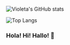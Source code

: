 ![Violeta's GitHub stats](https://github-readme-stats.vercel.app/api?username=violetasdev&count_private=true&theme=dark)

![Top Langs](https://github-readme-stats.vercel.app/api/top-langs/?username=violetasdev&layout=compact&langs_count=10&theme=dark&hide=xslt,smarty,perl,batchfile,hack)

### Hola! Hi! Hallo! 👋



<!--
**violetasdev/violetasdev** is a ✨ _special_ ✨ repository because its `README.md` (this file) appears on your GitHub profile.

Here are some ideas to get you started:

- 🔭 I’m currently working on ...
- 🌱 I’m currently learning ...
- 👯 I’m looking to collaborate on ...
- 🤔 I’m looking for help with ...
- 💬 Ask me about ...
- 📫 How to reach me: ...
- 😄 Pronouns: ...
- ⚡ Fun fact: ...
-->
